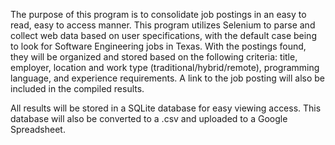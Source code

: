 The purpose of this program is to consolidate job postings in an easy to read, easy to access manner. This program utilizes Selenium to parse and collect web data based on user specifications, with the default case being to look for Software Engineering jobs in Texas. With the postings found, they will be organized and stored based on the following criteria: title, employer, location and work type (traditional/hybrid/remote), programming language, and experience requirements. A link to the job posting will also be included in the compiled results. 

All results will be stored in a SQLite database for easy viewing access. This database will also be converted to a .csv and uploaded to a Google Spreadsheet.
